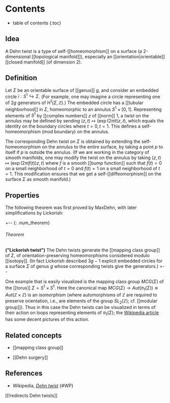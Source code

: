 # Contents 
* table of contents 
{:toc} 

## Idea 

A Dehn twist is a type of self-[[homeomorphism]] on a surface (a 2-dimensional [[topological manifold]]), especially an [[orientation|orientable]] [[closed manifold]] (of dimension 2). 

## Definition 

Let $\Sigma$ be an orientable surface of [[genus]] $g$, and consider an embedded circle $i: S^1 \hookrightarrow \Sigma$. (For example, one may imagine a circle representing one of $2 g$ generators of $H^1(\Sigma, \mathbb{Z})$.) The embedded circle has a [[tubular neighborhood]] in $\Sigma$, homeomorphic to an annulus $S^1 \times [0, 1]$. Representing elements of $S^1$ by [[complex numbers]] $z$ of [[norm]] 1, a *twist* on the annulus may be defined by sending $(z, t) \mapsto (\exp(2\pi i t) z, t)$, which equals the identity on the boundary circles where $t = 0, t = 1$. This defines a self-homeomorphism (mod boundary) on the annulus. 

The corresponding Dehn twist on $\Sigma$ is obtained by extending the self-homeomorphism on the annulus to the entire surface, by taking a point $p$ to itself if $p$ is outside the annulus. (If we are working in the category of smooth manifolds, one may modify the twist on the annulus by taking $(z, t) \mapsto (\exp(2\pi i f(t))z, t)$ where $f$ is a smooth [[bump function]] such that $f(t) = 0$ on a small neighborhood of $t = 0$ and $f(t) = 1$ on a small neighborhood of $t=1$. This modification ensures that we get a self-[[diffeomorphism]] on the surface $\Sigma$ as smooth manifold.) 

## Properties 

The following theorem was first proved by MaxDehn, with later simplifications by Lickorish: 

+-- {: .num_theorem} 
###### Theorem 
**("Lickorish twist")** 
The Dehn twists generate the [[mapping class group]] of $\Sigma$, of orientation-preserving homeomorphisms considered modulo [[isotopy]]. (In fact Lickorish described $3g-1$ explicit embedded circles for a surface $\Sigma$ of genus $g$ whose corresponding twists give the generators.) 
=-- 

One example that is easily visualized is the mapping class group $MCG(\Sigma)$ of the [[torus]] $\Sigma = S^1 \times S^1$. Here the canonical map $MCG(\Sigma) \to Aut(\pi_1(\Sigma)) \cong Aut(\mathbb{Z} \times \mathbb{Z})$ is an isomorphism (where automorphisms of $\mathbb{Z}$ are required to preserve orientation, i.e., are elements of the group $SL_2(\mathbb{Z})$; cf. [[modular group]]). Thus in this case the Dehn twists can be visualized in terms of their action on loops representing elements of $\pi_1(\Sigma)$; the [Wikipedia article](#WP) has some decent pictures of this action. 


## Related concepts

* [[mapping class group]] 

* [[Dehn surgery]] 

## References

* Wikipedia, _[Dehn twist](http://en.wikipedia.org/wiki/Dehn_twist)_ 
 {#WP} 

[[!redirects Dehn twists]]